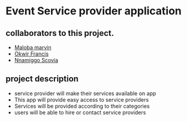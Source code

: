 # Event Service provider application
## collaborators to this project.
* [Maloba marvin](https://github.com/Muffasssa)
* [Okwir Francis](https://github.com/OkwirFrances)
* [Nnamiggo Scovia](https://github.com/Nnamiggo)

## project description
* service provider will make their services available on app
* This app will provide easy access to service providers
* Services will be provided according to their categories
* users will be able to hire or contact service providers 
